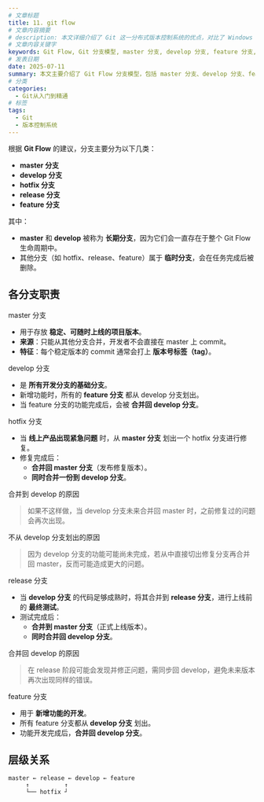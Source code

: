 ```yaml
---
# 文章标题
title: 11. git flow
# 文章内容摘要
# description: 本文详细介绍了 Git 这一分布式版本控制系统的优点，对比了 Windows 与 macOS/Linux 系统下的常用命令，讲解了 vim 操作模式及常用命令，还阐述了 Git 的基本配置、特定项目配置和命令缩写设置等内容。
# 文章内容关键字
keywords: Git Flow, Git 分支模型, master 分支, develop 分支, feature 分支, hotfix 分支, release 分支, 分支职责, Git 分支管理, Git 版本控制, 稳定版本, 功能开发, 紧急修复, 上线测试, 分支合并策略
# 发表日期
date: 2025-07-11
summary: 本文主要介绍了 Git Flow 分支模型，包括 master 分支、develop 分支、feature 分支、hotfix 分支和 release 分支的职责和层级关系，以及分支合并策略。
# 分类
categories:
  - Git从入门到精通
# 标签
tags:
  - Git
  - 版本控制系统
---
```


根据 **Git Flow** 的建议，分支主要分为以下几类：

- **master 分支**
- **develop 分支**
- **hotfix 分支**
- **release 分支**
- **feature 分支**

其中：

- **master** 和 **develop** 被称为 **长期分支**，因为它们会一直存在于整个 Git Flow 生命周期中。
- 其他分支（如 hotfix、release、feature）属于 **临时分支**，会在任务完成后被删除。

## 各分支职责

master 分支

- 用于存放 **稳定、可随时上线的项目版本**。
- **来源**：只能从其他分支合并，开发者不会直接在 master 上 commit。
- **特征**：每个稳定版本的 commit 通常会打上 **版本号标签（tag）**。

develop 分支

- 是 **所有开发分支的基础分支**。
- 新增功能时，所有的 **feature 分支** 都从 develop 分支划出。
- 当 feature 分支的功能完成后，会被 **合并回 develop 分支**。

hotfix 分支

- 当 **线上产品出现紧急问题** 时，从 **master 分支** 划出一个 hotfix 分支进行修复。
- 修复完成后：
  - **合并回 master 分支**（发布修复版本）。
  - **同时合并一份到 develop 分支**。

合并到 develop 的原因

> 如果不这样做，当 develop 分支未来合并回 master 时，之前修复过的问题会再次出现。

不从 develop 分支划出的原因

> 因为 develop 分支的功能可能尚未完成，若从中直接切出修复分支再合并回 master，反而可能造成更大的问题。

release 分支

- 当 **develop 分支** 的代码足够成熟时，将其合并到 **release 分支**，进行上线前的 **最终测试**。
- 测试完成后：
  - **合并到 master 分支**（正式上线版本）。
  - **同时合并回 develop 分支**。

合并回 develop 的原因

> 在 release 阶段可能会发现并修正问题，需同步回 develop，避免未来版本再次出现同样的错误。

feature 分支

- 用于 **新增功能的开发**。
- 所有 feature 分支都从 **develop 分支** 划出。
- 功能开发完成后，**合并回 develop 分支**。

## 层级关系

```
master ← release ← develop ← feature
     ↑          ↑
     └── hotfix ┘
```
